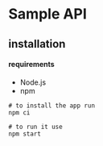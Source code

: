 # Sample API

## installation

#### requirements

- Node.js
- npm


```
# to install the app run 
npm ci
```

```
# to run it use
npm start
```
